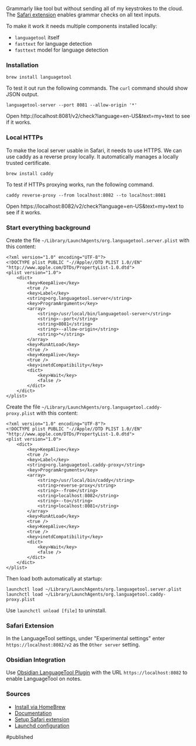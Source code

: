 Grammarly like tool but without sending all of my keystrokes to the cloud. The [Safari extension](https://apps.apple.com/app/languagetool-for-safari/id1534275760) enables grammar checks on all text inputs. 

To make it work it needs multiple components installed locally:
* `languagetool` itself 
* `fasttext` for language detection
* `fasttext` model for language detection

### Installation
```
brew install languagetool
```

To test it out run the following commands. The `curl` command should show JSON output.
```
languagetool-server --port 8081 --allow-origin '*'
```
Open http://localhost:8081/v2/check?language=en-US&text=my+text to see if it works.

### Local HTTPs
To make the local server usable in Safari, it needs to use HTTPS. We can use caddy as a reverse proxy locally. It automatically manages a locally trusted certificate.

```
brew install caddy
```

To test if HTTPs proxying works, run the following command. 
```
caddy reverse-proxy --from localhost:8082 --to localhost:8081
```

Open https://localhost:8082/v2/check?language=en-US&text=my+text to see if it works. 

### Start everything background
Create the file `~/Library/LaunchAgents/org.languagetool.server.plist` with this content:
```
<?xml version="1.0" encoding="UTF-8"?>
<!DOCTYPE plist PUBLIC "-//Apple//DTD PLIST 1.0//EN" "http://www.apple.com/DTDs/PropertyList-1.0.dtd">
<plist version="1.0">
    <dict>
        <key>KeepAlive</key>
        <true />
        <key>Label</key>
        <string>org.languagetool.server</string>
        <key>ProgramArguments</key>
        <array>
            <string>/usr/local/bin/languagetool-server</string>
            <string>--port</string>
            <string>8081</string>
            <string>--allow-origin</string>
            <string>*</string>
        </array>
        <key>RunAtLoad</key>
        <true />
        <key>KeepAlive</key>
        <true />
        <key>inetdCompatibility</key>
        <dict>
            <key>Wait</key>
            <false />
        </dict>
    </dict>
</plist>
```

Create the file `~/Library/LaunchAgents/org.languagetool.caddy-proxy.plist` with this content:
```
<?xml version="1.0" encoding="UTF-8"?>
<!DOCTYPE plist PUBLIC "-//Apple//DTD PLIST 1.0//EN" "http://www.apple.com/DTDs/PropertyList-1.0.dtd">
<plist version="1.0">
    <dict>
        <key>KeepAlive</key>
        <true />
        <key>Label</key>
        <string>org.languagetool.caddy-proxy</string>
        <key>ProgramArguments</key>
        <array>
            <string>/usr/local/bin/caddy</string>
            <string>reverse-proxy</string>
            <string>--from</string>
            <string>localhost:8082</string>
            <string>--to</string>
            <string>localhost:8081</string>
        </array>
        <key>RunAtLoad</key>
        <true />
        <key>KeepAlive</key>
        <true />
        <key>inetdCompatibility</key>
        <dict>
            <key>Wait</key>
            <false />
        </dict>
    </dict>
</plist>
```

Then load both automatically at startup:
```
launchctl load ~/Library/LaunchAgents/org.languagetool.server.plist
launchctl load ~/Library/LaunchAgents/org.languagetool.caddy-proxy.plist
```

Use `launchctl unload [file]` to uninstall.

### Safari Extension
In the LanguageTool settings, under "Experimental settings" enter `https://localhost:8082/v2` as the `Other server` setting. 

### Obsidian Integration
Use [Obsidian LanguageTool Plugin](https://github.com/Clemens-E/obsidian-languagetool-plugin) with the URL `https://localhost:8082` to enable LanguageTool on notes.

### Sources
- [Install via HomeBrew](https://tex.stackexchange.com/questions/538530/how-to-setup-languagetool-for-texstudio-installed-via-homebrew-on-macos)
- [Documentation](https://dev.languagetool.org/http-server)
- [Setup Safari extension](https://forum.languagetool.org/t/languagetool-for-safari/5554/22)
- [Launchd configuration](https://www.launchd.info)


#published 